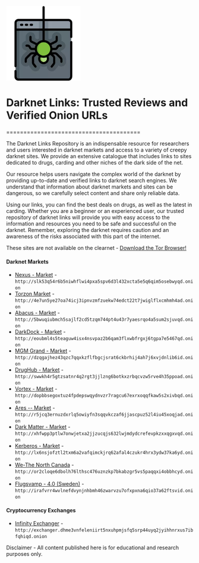 <img src="/assets/stadadun.webp" width="200">

# Darknet Links: Trusted Reviews and Verified Onion URLs

=======================================

  
The Darknet Links Repository is an indispensable resource for researchers and users interested in darknet markets and access to a variety of creepy darknet sites. We provide an extensive catalogue that includes links to sites dedicated to drugs, carding and other niches of the dark side of the net.

Our resource helps users navigate the complex world of the darknet by providing up-to-date and verified links to darknet search engines. We understand that information about darknet markets and sites can be dangerous, so we carefully select content and share only reliable data.

Using our links, you can find the best deals on drugs, as well as the latest in carding. Whether you are a beginner or an experienced user, our trusted repository of darknet links will provide you with easy access to the information and resources you need to be safe and successful on the darknet. Remember, exploring the darknet requires caution and an awareness of the risks associated with this part of the internet.

These sites are not available on the clearnet - [Download the Tor Browser!](https://www.torproject.org/download/) 


#### Darknet Markets

* [Nexus - Market](http://slk53q54r6b5niwhflwi4pxa5spv6d3l432xcta5e5q6qim5osebwyqd.onion) - `http://slk53q54r6b5niwhflwi4pxa5spv6d3l432xcta5e5q6qim5osebwyqd.onion`
* [Torzon Market](http://4e7un5ye27oa74icj3ipnvzmfzuekw74edct22t7jwiglflxcmhmh4ad.onion) - `http://4e7un5ye27oa74icj3ipnvzmfzuekw74edct22t7jwiglflxcmhmh4ad.onion`
* [Abacus - Market](http://5bwuqiubmch5sajlf2cd5tzqm744pt4u43r7yaesrqo4a5sum2sjuvqd.onion) - `http://5bwuqiubmch5sajlf2cd5tzqm744pt4u43r7yaesrqo4a5sum2sjuvqd.onion`
* [DarkDock - Market](http://eoubml4s5teaguw4isx4nsvpaz2b6qam3flxwbfrgxj6tgpa7e5467qd.onion) - `http://eoubml4s5teaguw4isx4nsvpaz2b6qam3flxwbfrgxj6tgpa7e5467qd.onion`
* [MGM Grand - Market](http://dzqgajhez43qzc7qqxkzflfbgcjsrat6ckbrhij4ah7j6xvjdnlib6id.onion) - `http://dzqgajhez43qzc7qqxkzflfbgcjsrat6ckbrhij4ah7j6xvjdnlib6id.onion`
* [DrugHub - Market](http://swwkh4r5gtzsatnr4q2rgt3jjlzng6botkxzrbqcvzw5rve4h35ppoad.onion) - `http://swwkh4r5gtzsatnr4q2rgt3jjlzng6botkxzrbqcvzw5rve4h35ppoad.onion`
* [Vortex - Market](http://dopbbsegoxtuz4fpdepswqydnvzr7ragcu67exrxoqqfkaw5s2xivbqd.onion) - `http://dopbbsegoxtuz4fpdepswqydnvzr7ragcu67exrxoqqfkaw5s2xivbqd.onion`
* [Ares -- Market](http://r5jcq3ernuzdxrlq5owiyfn3sqqvkczaf6jjascpuz52l4iu45xoqjad.onion) - `http://r5jcq3ernuzdxrlq5owiyfn3sqqvkczaf6jjascpuz52l4iu45xoqjad.onion`
* [Dark Matter - Market](http://xhfwpp3ptlw7onwjetxa2jjzucqjs632lwjmdydcrefevpkzxxqgxvqd.onion) - `http://xhfwpp3ptlw7onwjetxa2jjzucqjs632lwjmdydcrefevpkzxxqgxvqd.onion`
* [Kerberos - Market](http://lx6nsjofztl2txm6a2vafqimckjrq62afal4czukr4hrx3ydw37ka6yd.onion) - `http://lx6nsjofztl2txm6a2vafqimckjrq62afal4czukr4hrx3ydw37ka6yd.onion`
* [We-The North Canada](http://or2cloqe6dbolh76lthsc476uznzkp7bkabzgr5vs5paqqxi4obbhcyd.onion) - `http://or2cloqe6dbolh76lthsc476uznzkp7bkabzgr5vs5paqqxi4obbhcyd.onion`
* [Flugsvamp - 4.0 (Sweden)](http://irafvrr4wvlnefdvynjnhbmh46zwarvzu7ofxpxna6qio37a62ftsvid.onion) - `http://irafvrr4wvlnefdvynjnhbmh46zwarvzu7ofxpxna6qio37a62ftsvid.onion`

#### Cryptocurrency Exchanges


* [Infinity Exchanger](http://exchanger.dhme3vnfeleniirt5nxuhpmjsfq5srp44uyq2jyihhnrxus7ibfqhiqd.onion) - `http://exchanger.dhme3vnfeleniirt5nxuhpmjsfq5srp44uyq2jyihhnrxus7ibfqhiqd.onion`


Disclaimer - All content published here is for educational and research purposes only. 
